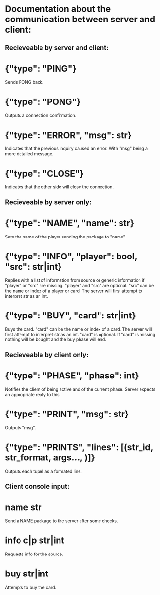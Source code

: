 # Documentation about the communication between server and client:


## Recieveable by server and client:

# {"type": "PING"}
Sends PONG back.

# {"type": "PONG"}
Outputs a connection confirmation.

# {"type": "ERROR", "msg": str}
Indicates that the previous inquiry caused an error. With "msg" being a more
detailed message.

# {"type": "CLOSE"}
Indicates that the other side will close the connection.



## Recieveable by server only:

# {"type": "NAME", "name": str}
Sets the name of the player sending the package to "name".

# {"type": "INFO", "player": bool, "src": str|int}
Replies with a list of information from source or generic information if "player" or "src" are
missing. "player" and "src" are optional. "src" can be the name or index of a player or card.
The server will first attempt to interpret str as an int.

# {"type": "BUY", "card": str|int}
Buys the card. "card" can be the name or index of a card. The server will first attempt to
interpret str as an int. "card" is optional. If "card" is missing nothing will be bought and the
buy phase will end.



## Recieveable by client only:

# {"type": "PHASE", "phase": int}
Notifies the client of being active and of the current phase. Server expects an appropriate reply to this.

# {"type": "PRINT", "msg": str}
Outputs "msg".

# {"type": "PRINTS", "lines": [(str_id, str_format, args..., )]}
Outputs each tupel as a formated line.



## Client console input:

# name str
Send a NAME package to the server after some checks.

# info c|p str|int
Requests info for the source.

# buy str|int
Attempts to buy the card.

